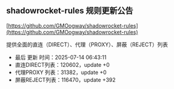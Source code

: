 ## shadowrocket-rules 规则更新公告

[https://github.com/GMOogway/shadowrocket-rules](https://github.com/GMOogway/shadowrocket-rules)

提供全面的直连（DIRECT）、代理（PROXY）、屏蔽（REJECT）列表
- 最后 更新 时间：2025-07-14 06:43:11
- 直连DIRECT列表：120602，update +0
- 代理PROXY 列表：31382，update +0
- 屏蔽REJECT列表：116470，update +392
